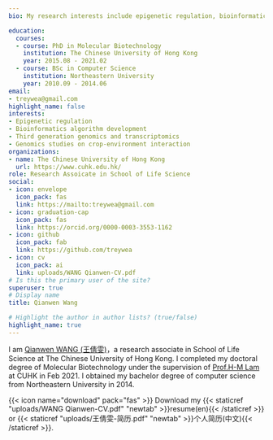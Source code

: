 ```yaml
---
bio: My research interests include epigenetic regulation, bioinformatics algorithm development and genomics studies on crop-environment interaction.

education:
  courses:
  - course: PhD in Molecular Biotechnology
    institution: The Chinese University of Hong Kong
    year: 2015.08 - 2021.02 
  - course: BSc in Computer Science
    institution: Northeastern University
    year: 2010.09 - 2014.06 
email: 
- treywea@gmail.com
highlight_name: false
interests:
- Epigenetic regulation
- Bioinformatics algorithm development
- Third generation genomics and transcriptomics
- Genomics studies on crop-environment interaction
organizations:
- name: The Chinese University of Hong Kong
  url: https://www.cuhk.edu.hk/
role: Research Assoicate in School of Life Science
social:
- icon: envelope
  icon_pack: fas
  link: https://mailto:treywea@gmail.com
- icon: graduation-cap
  icon_pack: fas
  link: https://orcid.org/0000-0003-3553-1162
- icon: github
  icon_pack: fab
  link: https://github.com/treywea
- icon: cv
  icon_pack: ai
  link: uploads/WANG Qianwen-CV.pdf
# Is this the primary user of the site?
superuser: true
# Display name
title: Qianwen Wang

# Highlight the author in author lists? (true/false)
highlight_name: true
---
```


I am [Qianwen WANG (王倩雯)](https://www.treywea.top)，a research associate in School of Life Science at The Chinese University of Hong Kong. I completed my doctoral degree of Molecular Biotechnology under the supervision of [Prof.H-M Lam](https://www.sls.cuhk.edu.hk/index.php/faculty-and-staff/teaching-staff/26-sls/faculty-and-staff/teaching-staff/57-professor-lam-hon-ming) at CUHK in Feb 2021. I obtained my bachelor degree of computer science from Northeastern University in 2014.

{{< icon name="download" pack="fas" >}} Download my {{< staticref "uploads/WANG Qianwen-CV.pdf" "newtab" >}}resume(en){{< /staticref >}} or {{< staticref "uploads/王倩雯-简历.pdf" "newtab" >}}个人简历(中文){{< /staticref >}}.
